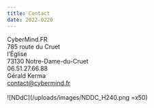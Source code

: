 ```yaml
---
title: Contact
date: 2022-0220
---
```


CyberMind.FR \
785 route du Cruet \
l’Église \
73130 Notre-Dame-du-Cruet \
06.51.27.66.88 \
Gérald Kerma \
<contact@cybermind.fr> \
\
![NDdC](/uploads/images/NDDC_H240.png =x50)



